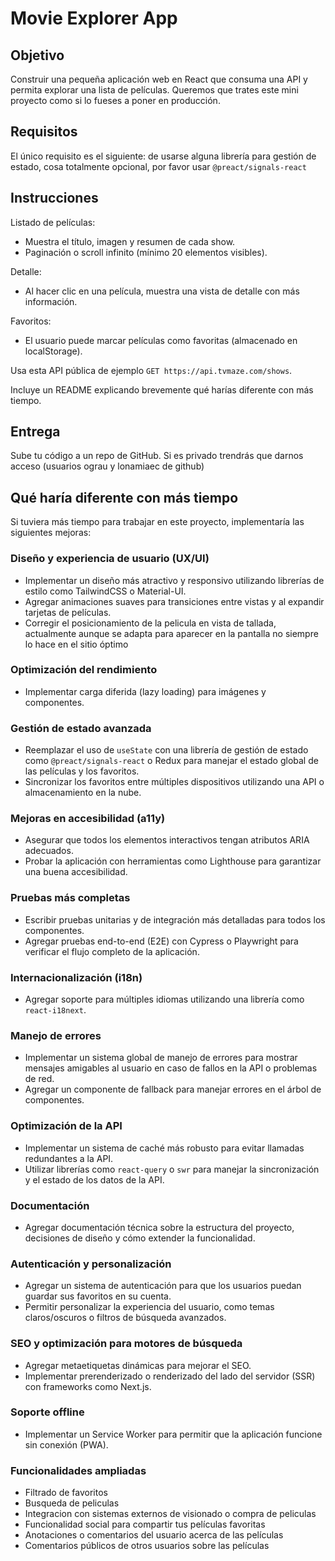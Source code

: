 # Movie Explorer App

## Objetivo

Construir una pequeña aplicación web en React que consuma una API y permita explorar una lista de películas. Queremos que trates este mini proyecto como si lo fueses a poner en producción.

## Requisitos

El único requisito es el siguiente: de usarse alguna librería para gestión de estado, cosa totalmente opcional, por favor usar `@preact/signals-react`

## Instrucciones

Listado de películas:

- Muestra el título, imagen y resumen de cada show.
- Paginación o scroll infinito (mínimo 20 elementos visibles).

Detalle:

- Al hacer clic en una película, muestra una vista de detalle con más información.

Favoritos:

- El usuario puede marcar películas como favoritas (almacenado en localStorage).

Usa esta API pública de ejemplo `GET https://api.tvmaze.com/shows`.

Incluye un README explicando brevemente qué harías diferente con más tiempo.

## Entrega

Sube tu código a un repo de GitHub. Si es privado trendrás que darnos acceso (usuarios ograu y lonamiaec de github)

## Qué haría diferente con más tiempo

Si tuviera más tiempo para trabajar en este proyecto, implementaría las siguientes mejoras:

### Diseño y experiencia de usuario (UX/UI)
- Implementar un diseño más atractivo y responsivo utilizando librerías de estilo como TailwindCSS o Material-UI.
- Agregar animaciones suaves para transiciones entre vistas y al expandir tarjetas de películas.
- Corregir el posicionamiento de la pelicula en vista de tallada, actualmente aunque se adapta para aparecer en la pantalla no siempre lo hace en el sitio óptimo

### Optimización del rendimiento
- Implementar carga diferida (lazy loading) para imágenes y componentes.

### Gestión de estado avanzada
- Reemplazar el uso de `useState` con una librería de gestión de estado como `@preact/signals-react` o Redux para manejar el estado global de las películas y los favoritos.
- Sincronizar los favoritos entre múltiples dispositivos utilizando una API o almacenamiento en la nube.

### Mejoras en accesibilidad (a11y)
- Asegurar que todos los elementos interactivos tengan atributos ARIA adecuados.
- Probar la aplicación con herramientas como Lighthouse para garantizar una buena accesibilidad.

### Pruebas más completas
- Escribir pruebas unitarias y de integración más detalladas para todos los componentes.
- Agregar pruebas end-to-end (E2E) con Cypress o Playwright para verificar el flujo completo de la aplicación.

### Internacionalización (i18n)
- Agregar soporte para múltiples idiomas utilizando una librería como `react-i18next`.

### Manejo de errores
- Implementar un sistema global de manejo de errores para mostrar mensajes amigables al usuario en caso de fallos en la API o problemas de red.
- Agregar un componente de fallback para manejar errores en el árbol de componentes.

### Optimización de la API
- Implementar un sistema de caché más robusto para evitar llamadas redundantes a la API.
- Utilizar librerías como `react-query` o `swr` para manejar la sincronización y el estado de los datos de la API.

### Documentación
- Agregar documentación técnica sobre la estructura del proyecto, decisiones de diseño y cómo extender la funcionalidad.

### Autenticación y personalización
- Agregar un sistema de autenticación para que los usuarios puedan guardar sus favoritos en su cuenta.
- Permitir personalizar la experiencia del usuario, como temas claros/oscuros o filtros de búsqueda avanzados.

### SEO y optimización para motores de búsqueda
- Agregar metaetiquetas dinámicas para mejorar el SEO.
- Implementar prerenderizado o renderizado del lado del servidor (SSR) con frameworks como Next.js.

### Soporte offline
- Implementar un Service Worker para permitir que la aplicación funcione sin conexión (PWA).

### Funcionalidades ampliadas
- Filtrado de favoritos
- Busqueda de peliculas
- Integracion con sistemas externos de visionado o compra de peliculas
- Funcionalidad social para compartir tus películas favoritas
- Anotaciones o comentarios del usuario acerca de las películas
- Comentarios públicos de otros usuarios sobre las películas